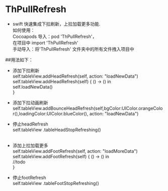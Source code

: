 # ThPullRefresh
* swift 快速集成下拉刷新，上拉加载更多功能.<br />
如何使用：<br />
Cocoapods 导入：pod 'ThPullRefresh'，<br />
		在项目中 import 'ThPullRefresh'<br />
手动导入：将'ThPullRefresh' 文件夹中的所有文件拽入项目中<br />

##用法如下：<br />
* 添加下拉刷新<br />
        self.tableView.addHeadRefresh(self, action: "loadNewData")<br />
            self.tableView.addHeadRefresh(self) { () -> () in<br />
            self.loadNewData()<br />
        }<br />
* 添加下拉动画刷新<br />
    self.tableView.addBounceHeadRefresh(self,bgColor:UIColor.orangeColor(),loadingColor:UIColor.blueColor(), action: "loadNewData")<br />

* 停止headRefresh<br />
        self.tableView .tableHeadStopRefreshing()<br />
        <br />
* 添加上拉加载更多<br />
        self.tableView.addFootRefresh(self, action: "loadMoreData")<br />
        self.tableView.addFootRefresh(self) { () -> () in<br />
            //todo<br />
        }<br />
* 停止footRefresh<br />
        self.tableView .tableFootStopRefreshing()<br />
